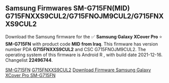 <h2>Samsung Firmwares SM-G715FN(MID) G715FNXXS9CUL2/G715FNOJM9CUL2/G715FNXXS9CUL2</h2>
Download the Samsung firmware for the ✅ <strong>Samsung Galaxy XCover Pro </strong> ⭐ <strong>SM-G715FN</strong> with product code <strong>MID</strong> <strong> from Iraq</strong>. This firmware has version number PDA <strong>G715FNXXS9CUL2</strong> and CSC G715FNOJM9CUL2. The operating system of this firmware is Android R , with build date 2021-12-16. Changelist <strong>22496744</strong>.


[SM-G715FN](https://samfirm.shop/samsung/model/SM-G715FN)
[G715FNXXS9CUL2](https://samfirm.shop/samsung/pda/G715FNXXS9CUL2)
[Download Firmware Samsung Galaxy XCover Pro SM-G715FN](https://samfirm.shop/samsung/firmware/483613)
